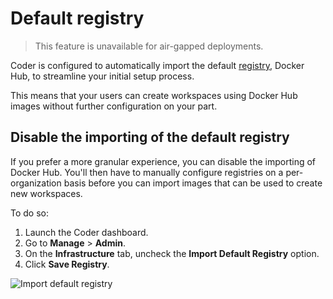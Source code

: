 # Default registry

> This feature is unavailable for air-gapped deployments.

Coder is configured to automatically import the default [registry](index.md),
Docker Hub, to streamline your initial setup process.

This means that your users can create workspaces using Docker Hub images without
further configuration on your part.

## Disable the importing of the default registry

If you prefer a more granular experience, you can disable the importing of
Docker Hub. You'll then have to manually configure registries on a
per-organization basis before you can import images that can be used to create
new workspaces.

To do so:

1. Launch the Coder dashboard.
1. Go to **Manage** > **Admin**.
1. On the **Infrastructure** tab, uncheck the **Import Default Registry**
   option.
1. Click **Save Registry**.

![Import default registry](../../assets/admin/import-default-registry.png)

